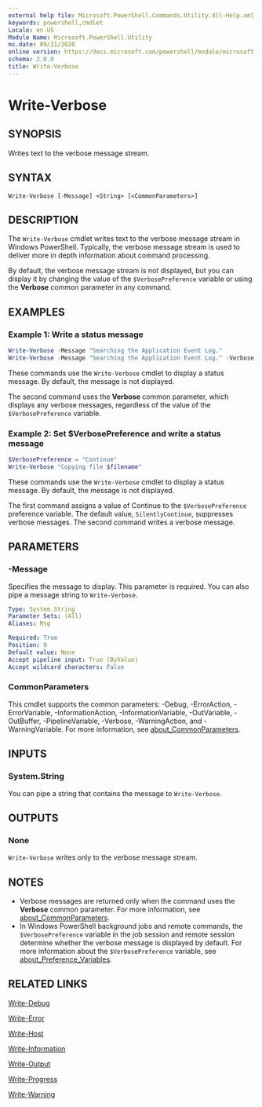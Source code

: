 ```yaml
---
external help file: Microsoft.PowerShell.Commands.Utility.dll-Help.xml
keywords: powershell,cmdlet
Locale: en-US
Module Name: Microsoft.PowerShell.Utility
ms.date: 09/21/2020
online version: https://docs.microsoft.com/powershell/module/microsoft.powershell.utility/write-verbose?view=powershell-6&WT.mc_id=ps-gethelp
schema: 2.0.0
title: Write-Verbose
---
```

# Write-Verbose

## SYNOPSIS
Writes text to the verbose message stream.

## SYNTAX

```
Write-Verbose [-Message] <String> [<CommonParameters>]
```

## DESCRIPTION

The `Write-Verbose` cmdlet writes text to the verbose message stream in Windows PowerShell.
Typically, the verbose message stream is used to deliver more in depth information about command
processing.

By default, the verbose message stream is not displayed, but you can display it by changing the
value of the `$VerbosePreference` variable or using the **Verbose** common parameter in any
command.

## EXAMPLES

### Example 1: Write a status message

```powershell
Write-Verbose -Message "Searching the Application Event Log."
Write-Verbose -Message "Searching the Application Event Log." -Verbose
```

These commands use the `Write-Verbose` cmdlet to display a status message. By default, the message
is not displayed.

The second command uses the **Verbose** common parameter, which displays any verbose messages,
regardless of the value of the `$VerbosePreference` variable.

### Example 2: Set $VerbosePreference and write a status message

```powershell
$VerbosePreference = "Continue"
Write-Verbose "Copying file $filename"
```

These commands use the `Write-Verbose` cmdlet to display a status message. By default, the message
is not displayed.

The first command assigns a value of Continue to the `$VerbosePreference` preference variable. The
default value, `SilentlyContinue`, suppresses verbose messages. The second command writes a verbose
message.

## PARAMETERS

### -Message

Specifies the message to display. This parameter is required. You can also pipe a message string to
`Write-Verbose`.

```yaml
Type: System.String
Parameter Sets: (All)
Aliases: Msg

Required: True
Position: 0
Default value: None
Accept pipeline input: True (ByValue)
Accept wildcard characters: False
```

### CommonParameters
This cmdlet supports the common parameters: -Debug, -ErrorAction, -ErrorVariable, -InformationAction, -InformationVariable, -OutVariable, -OutBuffer, -PipelineVariable, -Verbose, -WarningAction, and -WarningVariable. For more information, see [about_CommonParameters](../Microsoft.PowerShell.Core/About/about_CommonParameters.md).

## INPUTS

### System.String

You can pipe a string that contains the message to `Write-Verbose`.

## OUTPUTS

### None

`Write-Verbose` writes only to the verbose message stream.

## NOTES

- Verbose messages are returned only when the command uses the **Verbose** common parameter. For
  more information, see [about_CommonParameters](https://go.microsoft.com/fwlink/?LinkID=113216).
- In Windows PowerShell background jobs and remote commands, the `$VerbosePreference` variable in
  the job session and remote session determine whether the verbose message is displayed by default.
  For more information about the `$VerbosePreference` variable, see [about_Preference_Variables](../Microsoft.PowerShell.Core/About/about_Preference_Variables.md).

## RELATED LINKS

[Write-Debug](Write-Debug.md)

[Write-Error](Write-Error.md)

[Write-Host](Write-Host.md)

[Write-Information](Write-Information.md)

[Write-Output](Write-Output.md)

[Write-Progress](Write-Progress.md)

[Write-Warning](Write-Warning.md)
